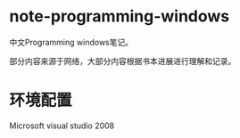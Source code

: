 # note-programming-windows

中文Programming windows笔记。

部分内容来源于网络，大部分内容根据书本进展进行理解和记录。

# 环境配置

Microsoft visual studio 2008
